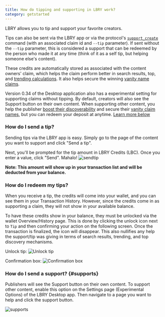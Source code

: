 ```yaml
---
title: How do tipping and supporting in LBRY work?
category: getstarted
---
```


LBRY allows you to tip and support your favorite creators.

Tips can also be sent via the LBRY app or via the protocol's [`support_create`](/api#support_create) command (with an associated claim id and `--tip` parameter). If sent without the `--tip` parameter, this is considered a support that can be redeemed by the person who made it at any time (think of it as a self tip, but helping someone else's content).

These credits are automatically stored as associated with the content owners' claim, which helps the claim perform better in search results, top, and [trending calculations](https://lbry.com/faq/trending). It also helps secure the winning [vanity name claims](/faq/naming).

Version 0.34 of the Desktop application also has a experimental setting for supporting claims without tipping. By default, creators will also see the Support button on their own content. When supporting other content, you help the publisher [boost their discoverability](https://lbry.com/faq/trending) and secure their [vanity claim names](/faq/naming), but you can redeem your deposit at anytime. [Learn more below](#supports)

### How do I send a tip?

Sending tips via the LBRY app is easy. Simply go to the page of the content you want to support and click "Send a tip".

Next, you'll be prompted for the tip amount in LBRY Credits (LBC). Once you enter a value, click "Send". Mahalo!
![sendtip](https://spee.ch/@clem:0/tipsend.png)

**Note: This amount will show up in your transaction list and will be deducted from your balance.**

### How do I redeem my tips?

When you receive a tip, the credits will come into your wallet, and you can see them in your Transaction History. However, since the credits come in as supporting a claim, they will not show in your available balance.

To have these credits show in your balance, they must be unlocked via the wallet Overview/History page. This is done by clicking the unlock icon next to `Tip` and then confirming your action on the following screen. Once the transaction is finalized, the icon will disappear. This also nullifies any help the support/tip was giving in terms of search results, trending, and top discovery mechanisms. 

Unlock tip: ![Unlock tip](https://spee.ch/@clem:0/tipunlock.png)

Confirmation box: ![Confirmation box](https://spee.ch/@clem:0/tipconfirmation.png)

### How do I send a support? {#supports}

Publishers will see the Support button on their own content. To support other content, enable this option on the Settings page (Experimental Options) of the LBRY Desktop app. Then navigate to a page you want to help and click the support button.

![supports](https://spee.ch/c/supports.jpeg)
